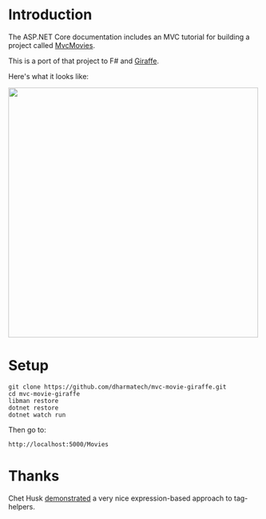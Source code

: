 
# Introduction

The ASP.NET Core documentation includes an MVC tutorial for building a project called [MvcMovies](https://docs.microsoft.com/en-us/aspnet/core/tutorials/first-mvc-app/?view=aspnetcore-5.0).

This is a port of that project to F# and [Giraffe](https://github.com/giraffe-fsharp/Giraffe).

Here's what it looks like:

<img src="https://i.imgur.com/NGqH1H7.png" width="500">

# Setup

```
git clone https://github.com/dharmatech/mvc-movie-giraffe.git
cd mvc-movie-giraffe
libman restore
dotnet restore
dotnet watch run
```

Then go to:

    http://localhost:5000/Movies

# Thanks

Chet Husk [demonstrated](https://github.com/giraffe-fsharp/Giraffe/discussions/457#discussioncomment-206261) a very nice expression-based approach to tag-helpers.
